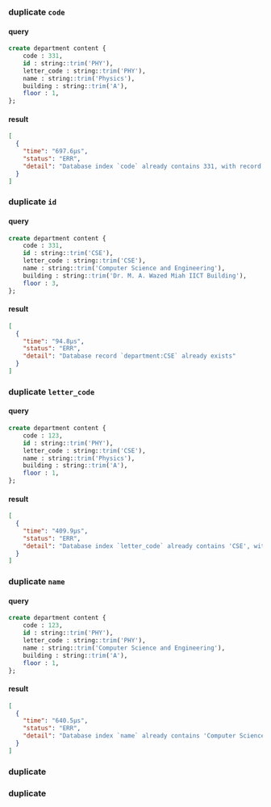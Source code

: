 ### duplicate `code`
#### query
```sql
create department content {
    code : 331,
    id : string::trim('PHY'),
    letter_code : string::trim('PHY'),
    name : string::trim('Physics'),
    building : string::trim('A'),
    floor : 1,
};
```
#### result
```json
[
  {
    "time": "697.6µs",
    "status": "ERR",
    "detail": "Database index `code` already contains 331, with record `department:PHY`"
  }
]
```
### duplicate `id`

#### query
```sql
create department content {
    code : 331,
    id : string::trim('CSE'),
    letter_code : string::trim('CSE'),
    name : string::trim('Computer Science and Engineering'),
    building : string::trim('Dr. M. A. Wazed Miah IICT Building'),
    floor : 3,
};
```
#### result
```json
[
  {
    "time": "94.8µs",
    "status": "ERR",
    "detail": "Database record `department:CSE` already exists"
  }
]
```
### duplicate `letter_code`

#### query
```sql
create department content {
    code : 123,
    id : string::trim('PHY'),
    letter_code : string::trim('CSE'),
    name : string::trim('Physics'),
    building : string::trim('A'),
    floor : 1,
};
```
#### result
```json
[
  {
    "time": "409.9µs",
    "status": "ERR",
    "detail": "Database index `letter_code` already contains 'CSE', with record `department:PHY`"
  }
]
```

### duplicate `name`
#### query
```sql
create department content {
    code : 123,
    id : string::trim('PHY'),
    letter_code : string::trim('PHY'),
    name : string::trim('Computer Science and Engineering'),
    building : string::trim('A'),
    floor : 1,
};
```
#### result
```json
[
  {
    "time": "640.5µs",
    "status": "ERR",
    "detail": "Database index `name` already contains 'Computer Science and Engineering', with record `department:PHY`"
  }
]
```
### duplicate
### duplicate